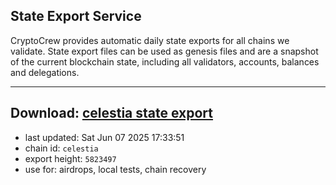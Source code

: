 ## State Export Service
CryptoCrew provides automatic daily state exports for all chains we validate. State export files can be used as genesis files and are a snapshot of the current blockchain state, including all validators, accounts, balances and delegations.

---
**Download: [celestia state export](https://dl-eu2.ccvalidators.com/SERVICE/celestia/celestia_export_5823497.json)**
---

- last updated: Sat Jun 07 2025 17:33:51
- chain id: `celestia`
- export height: `5823497`
- use for: airdrops, local tests, chain recovery
